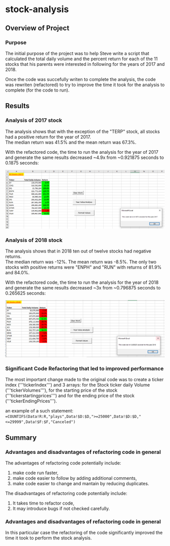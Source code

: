 # stock-analysis

## Overview of Project

### Purpose

The initial purpose of the project was to help Steve write a script that calculated the total daily volume and the percent return for each of the 11 stocks that his parents were interested in following for the years of 2017 and 2018.  

Once the code was succefully writen to complete the analysis, the code was rewriten (refactored) to try to improve the time it took for the analysis to complete (for the code to run).

## Results

### Analysis of 2017 stock

The analysis shows that with the exception of the "TERP" stock, all stocks had a positive return for the year of 2017.  
The median return was 41.5% and the mean return was 67.3%.

With the refactored code, the time to run the analysis for the year of 2017 and generate the same results decreased ~4.9x from ~0.921875 seconds to 0.1875 seconds:

![](Resources/VBA_Challenge_2017.PNG)

### Analysis of 2018 stock

The analysis shows that in 2018 ten out of twelve stocks had negative returns.  
The median return was -12%. The mean return was -8.5%.
The only two stocks with positive returns were "ENPH" and "RUN" with returns of 81.9% and 84.0%.

With the refactored code, the time to run the analysis for the year of 2018 and generate the same results decreased ~3x from ~0.796875 seconds to 0.265625 seconds:

![](Resources/VBA_Challenge_2018.PNG)

### Significant Code Refactoring that led to improved performance

The most important change made to the original code was to create a ticker index ('''tickerIndex''') and 3 arrays: for the Stock ticker daily Volume ('''tickerVolumes'''), for the starting price of the stock ('''tickerstartingprices''') and for the ending price of the stock ('''tickerEndingPrices''').

an example of a such statement: ```=COUNTIFS(Data!R:R,"plays",Data!$D:$D,">=25000",Data!$D:$D,"<=29999",Data!$F:$F,"Canceled")```


## Summary

### Advantages and disadvantages of refactoring code in general
The advantages of refactoring code potentially include:
1. make code run faster,
2. make code easier to follow by adding additional comments,
3. make code easier to change and mantain by reducing duplicates.

The disadvantages of refactoring code potentially include:
1. It takes time to refactor code,
2. It may introduce bugs if not checked carefully.

### Advantages and disadvantages of refactoring code in general
In this particular case the refactoring of the code significantly improved the time it took to perform the stock analysis.

